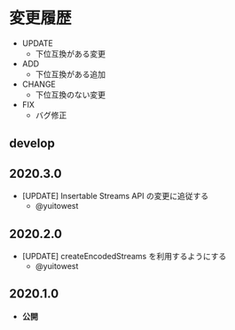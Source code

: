 # 変更履歴

- UPDATE
    - 下位互換がある変更
- ADD
    - 下位互換がある追加
- CHANGE
    - 下位互換のない変更
- FIX
    - バグ修正

## develop

## 2020.3.0

- [UPDATE] Insertable Streams API の変更に追従する
    - @yuitowest

## 2020.2.0

- [UPDATE] createEncodedStreams を利用するようにする
    - @yuitowest

## 2020.1.0

- **公開**
